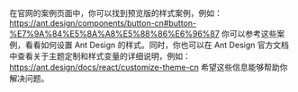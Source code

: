 在官网的案例页面中，你可以找到预览版的样式案例，例如：https://ant.design/components/button-cn#button-%E7%9A%84%E5%8A%A8%E5%88%86%E6%96%87
你可以参考这些案例，看看如何设置 Ant Design 的样式。同时，你也可以在 Ant Design 官方文档中查看关于主题定制和样式变量的详细说明，例如：https://ant.design/docs/react/customize-theme-cn
希望这些信息能够帮助你解决问题。
